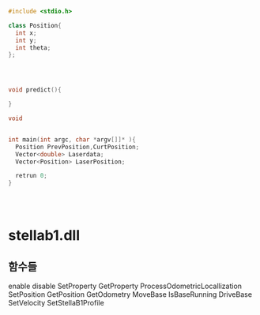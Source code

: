 ```c++
#include <stdio.h>

class Position{
  int x;
  int y;
  int theta;
};




void predict(){

}

void


int main(int argc, char *argv[]]* ){
  Position PrevPosition,CurtPosition;
  Vector<double> Laserdata;
  Vector<Position> LaserPosition;

  retrun 0;
}





```


# stellab1.dll
## 함수들
enable
disable
SetProperty
GetProperty
ProcessOdometricLocallization
SetPosition
GetPosition
GetOdometry
MoveBase
IsBaseRunning
DriveBase
SetVelocity
SetStellaB1Profile
